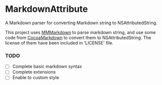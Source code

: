 # MarkdownAttribute
A Markdown parser for converting Markdown string to NSAttributedString.

This project uses [MMMarkdown](https://github.com/mdiep/MMMarkdown) to parse markdown string, and use some code from [CocoaMarkdown](https://github.com/indragiek/CocoaMarkdown) to convert them to NSAttributedString. The license of them have been included in 'LICENSE' file.

### TODO

- [ ] Complete basic markdown syntax
- [ ] Complete extensions
- [ ] Enable to custom style

